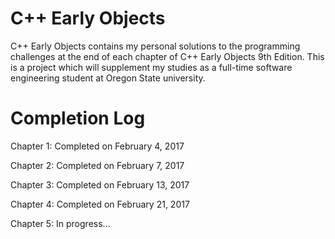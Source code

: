 # C++ Early Objects

C++ Early Objects contains my personal solutions to the programming challenges at the end of each chapter of C++ Early Objects 9th Edition.
This is a project which will supplement my studies as a full-time software engineering student at Oregon State university.

# Completion Log

Chapter 1: Completed on February 4, 2017

Chapter 2: Completed on February 7, 2017

Chapter 3: Completed on February 13, 2017

Chapter 4: Completed on February 21, 2017

Chapter 5: In progress...